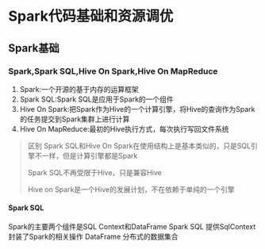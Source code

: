 # Spark代码基础和资源调优

## Spark基础

### Spark,Spark SQL,Hive On Spark,Hive On MapReduce

1. Spark:一个开源的基于内存的运算框架
2. Spark SQL:Spark SQL是应用于Spark的一个组件
3. Hive On Spark:把Spark作为Hive的一个计算引擎，将Hive的查询作为Spark的任务提交到Spark集群上进行计算
4. Hive On MapReduce:最初的Hive执行方式，每次执行写回文件系统

>区别 Spark SQL和Hive On Spark在使用结构上是基本类似的，只是SQL引擎不一样，但是计算引擎都是Spark
>
>Spark SQL不再受限于Hive，只是兼容Hive
>
>Hive on Spark是一个Hive的发展计划，不在依赖于单纯的一个引擎


#### Spark SQL

Spark的主要两个组件是SQL Context和DataFrame
Spark SQL 提供SqlContext封装了Spark的相关操作
DataFrame 分布式的数据集合
